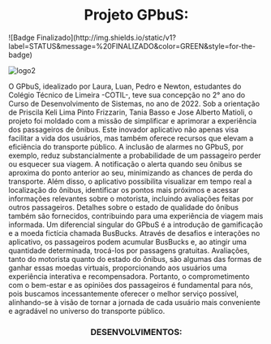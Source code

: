 <h1 align="center"> Projeto GPbuS: </h1>                              
![Badge Finalizado](http://img.shields.io/static/v1?label=STATUS&message=%20FINALIZADO&color=GREEN&style=for-the-badge)

![logo2](https://github.com/GPbuS/Projeto_TCC_GPbuS/assets/126686971/c047d3b6-f373-4884-9d56-60bb1947f66d)

O GPbuS, idealizado por Laura, Luan, Pedro e Newton, estudantes do Colégio Técnico de Limeira -COTIL-, teve sua concepção no 2° ano do Curso de Desenvolvimento de Sistemas, no ano de 2022. Sob a orientação de Priscila Keli Lima Pinto Frizzarin, Tania Basso e Jose Alberto Matioli, o projeto foi moldado com a missão de simplificar e aprimorar a experiência dos passageiros de ônibus.
Este inovador aplicativo não apenas visa facilitar a vida dos usuários, mas também oferece recursos que elevam a eficiência do transporte público. A inclusão de alarmes no GPbuS, por exemplo, reduz substancialmente a probabilidade de um passageiro perder ou esquecer sua viagem. A notificação o alerta quando seu ônibus se aproxima do ponto anterior ao seu, minimizando as chances de perda do transporte. Além disso, o aplicativo possibilita visualizar em tempo real a localização do ônibus, identificar os pontos mais próximos e acessar informações relevantes sobre o motorista, incluindo avaliações feitas por outros passageiros. Detalhes sobre o estado de qualidade do ônibus também são fornecidos, contribuindo para uma experiência de viagem mais informada.
Um diferencial singular do GPbuS é a introdução de gamificação e a moeda fictícia chamada BusBucks. Através de desafios e interações no aplicativo, os passageiros podem acumular BusBucks e, ao atingir uma quantidade determinada, trocá-los por passagens gratuitas. Avaliações, tanto do motorista quanto do estado do ônibus, são algumas das formas de ganhar essas moedas virtuais, proporcionando aos usuários uma experiência interativa e recompensadora.
Portanto, o comprometimento com o bem-estar e as opiniões dos passageiros é fundamental para nós, pois buscamos incessantemente oferecer o melhor serviço possível, alinhando-se à visão de tornar a jornada de cada usuário mais conveniente e agradável no universo do transporte público.

<h3 align="center"> DESENVOLVIMENTOS: </h3>
